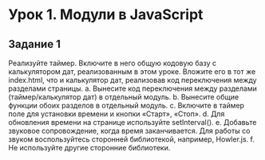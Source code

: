 # Урок 1. Модули в JavaScript
## Задание 1

Реализуйте таймер. Включите в него общую кодовую базу с калькулятором дат, реализованным в этом уроке. Вложите его в тот же index.html, что и калькулятор дат, реализовав код переключения между разделами страницы.
a. Вынесите код переключения между разделами (таймер/калькулятор дат) в отдельный модуль.
b. Вынесите общие функции обоих разделов в отдельный модуль.
c. Включите в таймер поле для установки времени и кнопки «Старт», «Стоп».
d. Для обновления времени на странице используйте setInterval().
e. Добавьте звуковое сопровождение, когда время заканчивается. Для работы со звуком воспользуйтесь сторонней библиотекой, например, Howler.js.
f. Не используйте другие сторонние библиотеки.
